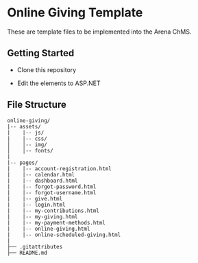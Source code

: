 Online Giving Template
=================

These are template files to be implemented into the Arena ChMS.


## Getting Started

* Clone this repository

* Edit the elements to ASP.NET

## File Structure

```
online-giving/
|-- assets/
|    |-- js/
|    |-- css/                         
│    │-- img/
│    │-- fonts/
|
|-- pages/
|    |-- account-registration.html                  
|    |-- calendar.html
|    |-- dashboard.html
|    |-- forgot-password.html
|    |-- forgot-username.html
|    |-- give.html
|    |-- login.html
|    |-- my-contributions.html
|    |-- my-giving.html
|    |-- my-payment-methods.html
|    |-- online-giving.html
|    |-- online-scheduled-giving.html
|
├── .gitattributes
├── README.md                          
```
